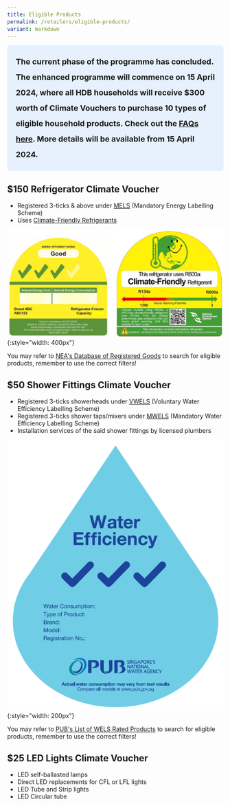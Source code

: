 ```yaml
---
title: Eligible Products
permalink: /retailers/eligible-products/
variant: markdown
---
```

<style> .light-blue-box { background-color: #E6F1FD; padding: 20px; border-radius: 5px; font-weight: bold; font-size: 18px; line-height: 2; } </style>   <div class="light-blue-box"> The current phase of the programme has concluded. The enhanced programme will commence on 15 April 2024, where all HDB households will receive $300 worth of Climate Vouchers to purchase 10 types of eligible household products. Check out the <a href="/faq/enhanced">FAQs here</a>. More details will be available from 15 April 2024. </div>   

## $150 Refrigerator Climate Voucher

- Registered 3-ticks &amp; above under [MELS](https://www.nea.gov.sg/our-services/climate-change-energy-efficiency/energy-efficiency/household-sector/about-mandatory-energy-labelling-and-minimum-energy-performance-standards) (Mandatory Energy Labelling Scheme)
- Uses [Climate-Friendly Refrigerants](https://www.nea.gov.sg/our-services/climate-change-energy-efficiency/climate-change/reducing-ghg-emissions-from-the-use-of-refrigerants-in-rac-sector#:~:text=Climate%2Dfriendly%20Label%20for%20household,that%20use%20climate%2Dfriendly%20refrigerants.)

![3tickrfmels](/images/rflabels.jpg){:style="width: 400px"}

You may refer to [NEA's Database of Registered Goods](https://wrms2.nea.gov.sg/els/process/WRMS/GHG_ProductSearch#wrms) to search for eligible products, remember to use the correct filters!

## $50 Shower Fittings Climate Voucher

- Registered 3-ticks showerheads under [VWELS](https://www.pub.gov.sg/wels/labelratings/typesoflabel) (Voluntary Water Efficiency Labelling Scheme)
- Registered 3-ticks shower taps/mixers under [MWELS](https://www.pub.gov.sg/wels/welsproducts) (Mandatory Water Efficiency Labelling Scheme)
- Installation services of the said shower fittings by licensed plumbers

![3tickwels](/images/wels3tick.png){:style="width: 200px"}

You may refer to [PUB's List of WELS Rated Products](https://app.pub.gov.sg/wels/Pages/ListOfProducts.aspx) to search for eligible products, remember to use the correct filters!

## $25 LED Lights Climate Voucher

- LED self-ballasted lamps
- Direct LED replacements for CFL or LFL lights
- LED Tube and Strip lights
- LED Circular tube
